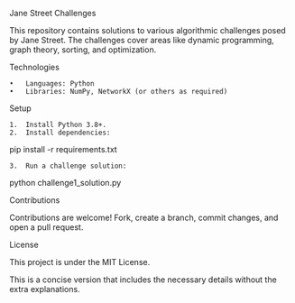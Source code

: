 Jane Street Challenges

This repository contains solutions to various algorithmic challenges posed by Jane Street. The challenges cover areas like dynamic programming, graph theory, sorting, and optimization.
 
Technologies

	•	Languages: Python
	•	Libraries: NumPy, NetworkX (or others as required)

Setup

	1.	Install Python 3.8+.
	2.	Install dependencies:

pip install -r requirements.txt


	3.	Run a challenge solution:

python challenge1_solution.py



Contributions

Contributions are welcome! Fork, create a branch, commit changes, and open a pull request.

License

This project is under the MIT License.

This is a concise version that includes the necessary details without the extra explanations.
